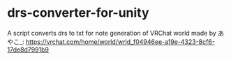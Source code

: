# drs-converter-for-unity
A script converts drs to txt for note generation of VRChat world made by あやこ_: https://vrchat.com/home/world/wrld_f04946ee-a19e-4323-8cf6-17de8d7991b9
